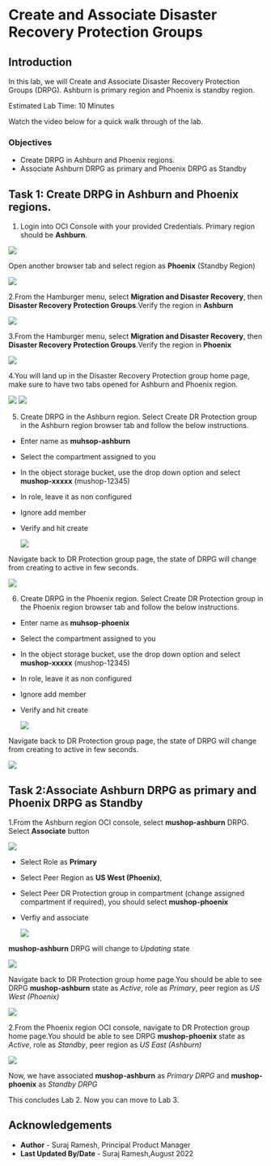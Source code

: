 # Create and Associate Disaster Recovery Protection Groups

## Introduction

In this lab, we will Create and Associate Disaster Recovery Protection Groups (DRPG). Ashburn is primary region and Phoenix is standby region.

Estimated Lab Time: 10 Minutes

Watch the video below for a quick walk through of the lab.

[](youtube:6Dp49VXqjtQ)

### Objectives

- Create DRPG in Ashburn and Phoenix regions.
- Associate Ashburn DRPG as primary and Phoenix DRPG as Standby



## Task 1: Create DRPG in Ashburn and Phoenix regions.

<if type="livelabs">

1. Login into OCI Console with your provided Credentials. Primary region should be **Ashburn**.

  ![](./images/ashburn-region.png)

  Open another browser tab and select region as **Phoenix** (Standby Region)

  ![](./images/phoenix-region.png)

2.From the Hamburger menu, select **Migration and Disaster Recovery**, then **Disaster Recovery Protection Groups**.Verify the region in **Ashburn**

  ![](./images/ashburn-drpgpage.png)

3.From the Hamburger menu, select **Migration and Disaster Recovery**, then **Disaster Recovery Protection Groups**.Verify the region in **Phoenix**

  ![](./images/phoenix-drpgpage.png)

4.You will land up in the Disaster Recovery Protection group home page, make sure to have two tabs opened for Ashburn and Phoenix region.

  ![](./images/ashburn-drpg.png)
  ![](./images/phoenix-drpg.png)

5. Create DRPG in the Ashburn region. Select Create DR Protection group in the Ashburn region browser tab and follow the below instructions.
   
- Enter name as **muhsop-ashburn**
- Select the compartment assigned to you
- In the object storage bucket, use the drop down option and select **mushop-xxxxx** (mushop-12345)
- In role, leave it as non configured
- Ignore add member
- Verify and hit create

  ![](./images/ashburn-drpgcreate.png)

Navigate back to DR Protection group page, the state of DRPG will change from creating to active in few seconds.

  ![](./images/ashburn-drpgactive.png)

6. Create DRPG in the Phoenix region. Select Create DR Protection group in the Phoenix region browser tab and follow the below instructions.

- Enter name as **muhsop-phoenix**
- Select the compartment assigned to you
- In the object storage bucket, use the drop down option and select **mushop-xxxxx** (mushop-12345)
- In role, leave it as non configured
- Ignore add member
- Verify and hit create

  ![](./images/phoenix-drpgcreate.png)

Navigate back to DR Protection group page, the state of DRPG will change from creating to active in few seconds.

  ![](./images/phoenix-drpgactive.png)

## Task 2:Associate Ashburn DRPG as primary and Phoenix DRPG as Standby

1.From the Ashburn region OCI console, select **mushop-ashburn** DRPG. Select **Associate** button 

  ![](./images/drpg-associate.png)

- Select Role as **Primary**
- Select Peer Region as **US West (Phoenix)**, 
- Select Peer DR Protection group in compartment (change assigned compartment if required), you should select **mushop-phoenix**
- Verfiy and associate

  ![](./images/drpg-associate-1.png)


 **mushop-ashburn** DRPG will change to *Updating* state 
 
  ![](./images/drpg-associate-updating.png)

 Navigate back to DR Protection group home page.You should be able to see DRPG **mushop-ashburn** state as *Active*, role as *Primary*, peer region as *US West (Phoenix)*

   ![](./images/drpg-status-ashburn.png)

2.From the Phoenix region OCI console, navigate to DR Protection group home page.You should be able to see DRPG **mushop-phoenix** state as *Active*, role as *Standby*, peer region as *US East (Ashburn)*

   ![](./images/drpg-status-phoenix.png)

Now, we have associated **mushop-ashburn** as *Primary DRPG* and **mushop-phoenix**  as *Standby DRPG*

This concludes Lab 2. Now you can move to Lab 3.

## Acknowledgements

- **Author** -  Suraj Ramesh, Principal Product Manager
- **Last Updated By/Date** -  Suraj Ramesh,August 2022
